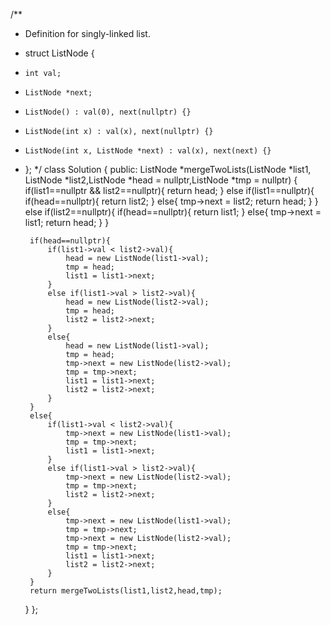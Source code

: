 /**
 * Definition for singly-linked list.
 * struct ListNode {
 *     int val;
 *     ListNode *next;
 *     ListNode() : val(0), next(nullptr) {}
 *     ListNode(int x) : val(x), next(nullptr) {}
 *     ListNode(int x, ListNode *next) : val(x), next(next) {}
 * };
 */
class Solution {
public:
	ListNode *mergeTwoLists(ListNode *list1, ListNode *list2,ListNode *head = nullptr,ListNode *tmp = nullptr) {
		if(list1==nullptr && list2==nullptr){
            return head;
        }
        else if(list1==nullptr){
            if(head==nullptr){
                return list2;
            }
            else{
                tmp->next = list2;
                return head;
            }
        }
        else if(list2==nullptr){
            if(head==nullptr){
                return list1;
            }
            else{
                tmp->next = list1;
                return head;
            }
        }
        
        if(head==nullptr){
            if(list1->val < list2->val){
                head = new ListNode(list1->val);
                tmp = head;
                list1 = list1->next;
            }
            else if(list1->val > list2->val){
                head = new ListNode(list2->val);
                tmp = head;
                list2 = list2->next;
            }
            else{
                head = new ListNode(list1->val);
                tmp = head;
                tmp->next = new ListNode(list2->val);
                tmp = tmp->next;
                list1 = list1->next;
                list2 = list2->next;
            }
        }
        else{
            if(list1->val < list2->val){
                tmp->next = new ListNode(list1->val);
                tmp = tmp->next;
                list1 = list1->next;
            }
            else if(list1->val > list2->val){
                tmp->next = new ListNode(list2->val);
                tmp = tmp->next;
                list2 = list2->next;
            }
            else{
                tmp->next = new ListNode(list1->val);
                tmp = tmp->next;
                tmp->next = new ListNode(list2->val);
                tmp = tmp->next;
                list1 = list1->next;
                list2 = list2->next;
            }
        }
        return mergeTwoLists(list1,list2,head,tmp);
	}
};
